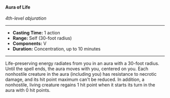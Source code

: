 #### Aura of Life
*4th-level abjuration*
___
- **Casting Time:** 1 action
- **Range:** Self (30-foot radius)
- **Components:** V
- **Duration:** Concentration, up to 10 minutes
---
Life-preserving energy radiates from you in an aura with a 30-foot radius. Until the spell ends, the aura moves with you, centered on you. Each nonhostile creature in the aura (including you) has resistance to necrotic damage, and its hit point maximum can't be reduced. In addition, a nonhostile, living creature regains 1 hit point when it starts its turn in the aura with 0 hit points.